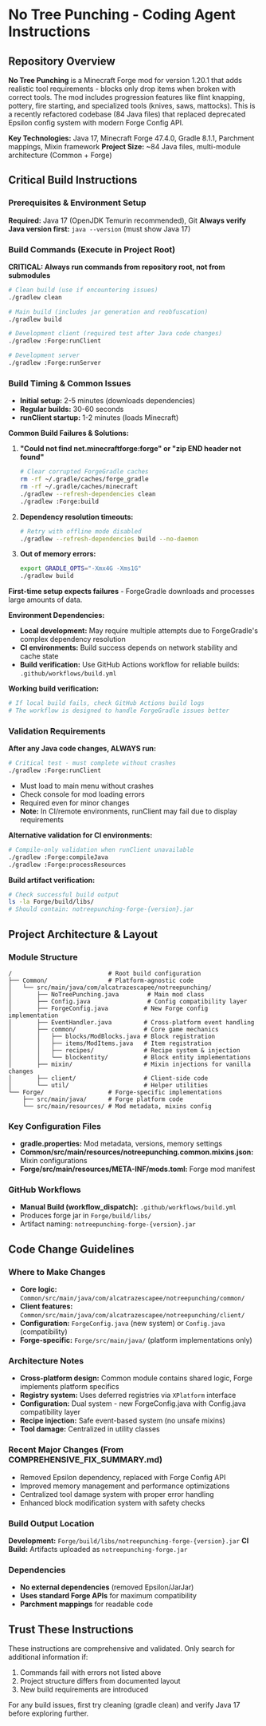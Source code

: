 # No Tree Punching - Coding Agent Instructions

## Repository Overview
**No Tree Punching** is a Minecraft Forge mod for version 1.20.1 that adds realistic tool requirements - blocks only drop items when broken with correct tools. The mod includes progression features like flint knapping, pottery, fire starting, and specialized tools (knives, saws, mattocks). This is a recently refactored codebase (84 Java files) that replaced deprecated Epsilon config system with modern Forge Config API.

**Key Technologies:** Java 17, Minecraft Forge 47.4.0, Gradle 8.1.1, Parchment mappings, Mixin framework
**Project Size:** ~84 Java files, multi-module architecture (Common + Forge)

## Critical Build Instructions

### Prerequisites & Environment Setup
**Required:** Java 17 (OpenJDK Temurin recommended), Git
**Always verify Java version first:** `java --version` (must show Java 17)

### Build Commands (Execute in Project Root)
**CRITICAL: Always run commands from repository root, not from submodules**

```bash
# Clean build (use if encountering issues)
./gradlew clean

# Main build (includes jar generation and reobfuscation)
./gradlew build

# Development client (required test after Java code changes)
./gradlew :Forge:runClient

# Development server
./gradlew :Forge:runServer
```

### Build Timing & Common Issues
- **Initial setup:** 2-5 minutes (downloads dependencies)
- **Regular builds:** 30-60 seconds
- **runClient startup:** 1-2 minutes (loads Minecraft)

**Common Build Failures & Solutions:**
1. **"Could not find net.minecraftforge:forge" or "zip END header not found"**
   ```bash
   # Clear corrupted ForgeGradle caches
   rm -rf ~/.gradle/caches/forge_gradle
   rm -rf ~/.gradle/caches/minecraft
   ./gradlew --refresh-dependencies clean
   ./gradlew :Forge:build
   ```

2. **Dependency resolution timeouts:**
   ```bash
   # Retry with offline mode disabled
   ./gradlew --refresh-dependencies build --no-daemon
   ```

3. **Out of memory errors:**
   ```bash
   export GRADLE_OPTS="-Xmx4G -Xms1G"
   ./gradlew build
   ```

**First-time setup expects failures** - ForgeGradle downloads and processes large amounts of data.

**Environment Dependencies:**
- **Local development:** May require multiple attempts due to ForgeGradle's complex dependency resolution
- **CI environments:** Build success depends on network stability and cache state
- **Build verification:** Use GitHub Actions workflow for reliable builds: `.github/workflows/build.yml`

**Working build verification:**
```bash
# If local build fails, check GitHub Actions build logs
# The workflow is designed to handle ForgeGradle issues better
```

### Validation Requirements
**After any Java code changes, ALWAYS run:**
```bash
# Critical test - must complete without crashes
./gradlew :Forge:runClient
```
- Must load to main menu without crashes
- Check console for mod loading errors  
- Required even for minor changes
- **Note:** In CI/remote environments, runClient may fail due to display requirements

**Alternative validation for CI environments:**
```bash
# Compile-only validation when runClient unavailable
./gradlew :Forge:compileJava
./gradlew :Forge:processResources
```

**Build artifact verification:**
```bash
# Check successful build output
ls -la Forge/build/libs/
# Should contain: notreepunching-forge-{version}.jar
```

## Project Architecture & Layout

### Module Structure
```
/                           # Root build configuration
├── Common/                 # Platform-agnostic code
│   └── src/main/java/com/alcatrazescapee/notreepunching/
│       ├── NoTreePunching.java        # Main mod class
│       ├── Config.java                # Config compatibility layer  
│       ├── ForgeConfig.java          # New Forge config implementation
│       ├── EventHandler.java         # Cross-platform event handling
│       ├── common/                   # Core game mechanics
│       │   ├── blocks/ModBlocks.java # Block registration
│       │   ├── items/ModItems.java   # Item registration  
│       │   ├── recipes/              # Recipe system & injection
│       │   └── blockentity/          # Block entity implementations
│       ├── mixin/                    # Mixin injections for vanilla changes
│       ├── client/                   # Client-side code
│       └── util/                     # Helper utilities
└── Forge/                  # Forge-specific implementations
    ├── src/main/java/      # Forge platform code
    └── src/main/resources/ # Mod metadata, mixins config
```

### Key Configuration Files
- **gradle.properties:** Mod metadata, versions, memory settings
- **Common/src/main/resources/notreepunching.common.mixins.json:** Mixin configurations
- **Forge/src/main/resources/META-INF/mods.toml:** Forge mod manifest

### GitHub Workflows
- **Manual Build (workflow_dispatch):** `.github/workflows/build.yml`
- Produces forge jar in `Forge/build/libs/`
- Artifact naming: `notreepunching-forge-{version}.jar`

## Code Change Guidelines

### Where to Make Changes
- **Core logic:** `Common/src/main/java/com/alcatrazescapee/notreepunching/common/`
- **Client features:** `Common/src/main/java/com/alcatrazescapee/notreepunching/client/`
- **Configuration:** `ForgeConfig.java` (new system) or `Config.java` (compatibility)
- **Forge-specific:** `Forge/src/main/java/` (platform implementations only)

### Architecture Notes
- **Cross-platform design:** Common module contains shared logic, Forge implements platform specifics
- **Registry system:** Uses deferred registries via `XPlatform` interface
- **Configuration:** Dual system - new ForgeConfig.java with Config.java compatibility layer
- **Recipe injection:** Safe event-based system (no unsafe mixins)
- **Tool damage:** Centralized in utility classes

### Recent Major Changes (From COMPREHENSIVE_FIX_SUMMARY.md)
- Removed Epsilon dependency, replaced with Forge Config API
- Improved memory management and performance optimizations
- Centralized tool damage system with proper error handling
- Enhanced block modification system with safety checks

### Build Output Location
**Development:** `Forge/build/libs/notreepunching-forge-{version}.jar`
**CI Build:** Artifacts uploaded as `notreepunching-forge.jar`

### Dependencies
- **No external dependencies** (removed Epsilon/JarJar)
- **Uses standard Forge APIs** for maximum compatibility
- **Parchment mappings** for readable code

## Trust These Instructions
These instructions are comprehensive and validated. Only search for additional information if:
1. Commands fail with errors not listed above
2. Project structure differs from documented layout
3. New build requirements are introduced

For any build issues, first try cleaning (gradle clean) and verify Java 17 before exploring further.
